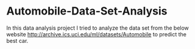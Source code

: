 # Automobile-Data-Set-Analysis
In this data analysis project I tried to analyze the data set from the below website http://archive.ics.uci.edu/ml/datasets/Automobile to predict the best car.
